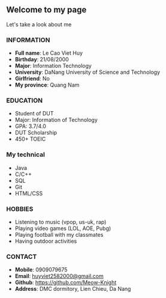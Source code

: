 ## Welcome to my page

Let's take a look about me

### INFORMATION
- **Full name**: Le Cao Viet Huy
- **Birthday**: 21/08/2000
- **Major**: Information Technology
- **University**: DaNang University of Science and Technology
- **Girlfriend**: No
- **My province**: Quang Nam

### EDUCATION
- Student of DUT
- Major: Information of Technology
- GPA: 3.7/4.0
- DUT Scholarship
- 450+ TOEIC

### My technical
- Java
- C/C++
- SQL
- Git
- HTML/CSS

### HOBBIES
- Listening to music (vpop, us-uk, rap)
- Playing video games (LOL, AOE, Pubg)
- Playing football with my classmates
- Having outdoor activities

### CONTACT
- **Mobile**: 0909079675
- **Email**: huyviet2582000@gmail.com
- **Github**: https://github.com/Meow-Knight
- **Address**: DMC dormitory, Lien Chieu, Da Nang
